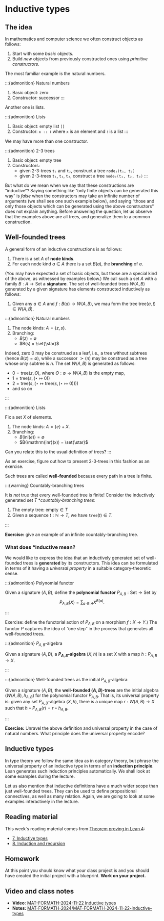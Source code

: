 # Inductive types

## The idea

In mathematics and computer science we often construct objects as follows:

1. Start with some *basic* objects.
2. Build *new* objects from previously constructed ones using *primitive constructors*.

The most familiar example is the natural numbers.

:::{admonition} Natural numbers
1. Basic object: zero
2. Constructor: successor
:::

Another one is lists.

:::{admonition} Lists
1. Basic object: empty list `[]`
2. Constructor: `x :: ℓ` where `x` is an element and `ℓ` is a list 
:::

We may have more than one constructor.

:::{admonition} 2-3 trees

1. Basic object: empty tree
2. Constructors:
    * given 2-3-trees `t₁` and `t₂`, construct a tree `node₂(t₁, t₂)`
    * given 2-3-trees `t₁`, `t₂`, `t₃`, construct a tree `node₃(t₁, t₂, t₃)`
:::

But what do we mean when we say that these constructions are “inductive“? Saying something like “only finite objects can be generated this way” is *false* when the constructors may take an infinite number of arguments (we shall see one such example below), and saying “those and only those objects which can be generated using the above constructors" does not explain anything. Before answering the question, let us observe that the examples above are all trees, and generalize them to a common construction.

## Well-founded trees

A general form of an inductive constructions is as follows:

1. There is a set $A$ of **node kinds**.
2. For each node kind $a \in A$ there is a set $B(a)$, the **branching** of $a$.

(You may have expected a set of basic objects, but those are a special kind of the above, as witnessed by examples below.)
We call such a set $A$ with a family $B : A \to \mathsf{Set}$ a **signature**.
The set of well-founded trees $W(A,B)$ generated by a given signature has elements constructed inductively as follows:

1. Given any $a \in A$ and $f : B(a) \to W(A,B)$, we mau form the tree $\mathsf{tree}(a, t) \in W(A,B)$.

:::{admonition} Natural numbers

1. The node kinds: $A = \{z, s\}$.
2. Branching:
    * $B(z) = \emptyset$
    * $B(s) = \set{\star\}$

Indeed, zero $0$ may be construed as a leaf, i.e., a tree without subtrees (hence $B(z) = \emptyset$), while a successor $\succ(n)$ may be construed as a tree whose only subtree is $n$. The set $W(A,B)$ is generated as follows:

* $0 = \mathsf{tree}(z, O)$, where $O : \emptyset \to W(A,B)$ is the empty map,
* $1 = \mathsf{tree}(s, (\star \mapsto 0))$
* $2 = \mathsf{tree}(s, (\star \mapsto \mathsf{tree}(s, (\star \mapsto 0))))$
* and so on

:::

:::{admonition} Lists

Fix a set $X$ of elements.

1. The node kinds: $A = \{e\} + X$.
2. Branching:
    * $B(\mathrm{inl}(e)) = \emptyset$
    * $B(\mathrm{inr}(x)) = \set{\star\}$

Can you relate this to the usual definition of trees?
:::

As an exercise, figure out how to present 2-3-trees in this fashion as an exercise.

Such trees are called **well-founded** because every path in a tree is finite.

:::{warning} Countably-branching trees

It is *not* true that every well-founded tree is finite! Consider the inductively generated set $T$ **countably-branching trees*:

1. The empty tree: $\mathsf{empty} \in T$
2. Given a sequence $t : \mathbb{N} \to T$, we have $\mathtt{tree}(t) \in T$.

:::

**Exercise:** give an example of an infinite countably-branching tree.


### What does “inductive mean?

We would like to express the idea that an inductively generated set of well-founded trees is **generated** by its constructors. This idea can be formulated in terms of it having a *universal property* in a suitable category-theoretic sense.

:::{admonition} Polynomial functor

Given a signature $(A,B)$, define the **polynomial functor** $P_{A,B} : \mathsf{Set} \to \mathsf{Set}$ by
$$P_{A,B}(X) = \sum_{a \in A} X^{B(a)}.$$

:::

Exercise: define the functorial action of $P_{A,B}$ on a morphism $f : X \to Y$.)
The functor $P$ captures the idea of “one step” in the process that generates all well-founded trees.

:::{admonition} $P_{A,B}$-algebra

Given a signature $(A,B)$, a **$P_{A,B}$-algebra** $(X, h)$ is a set $X$ with a map $h : P_{A,B} \to X$.

:::

:::{admonition} Well-founded trees as the initial $P_{A,B}$-algebra

Given a signature $(A, B)$, the **well-founded $(A,B)$-trees** are the initial algebra $(W(A,B), h_{A,B})$ for the polynomial functor $P_{A,B}$.
That is, its universal property is: given any set $P_{A,B}$-algebra $(X, h)$, there is a unique map $r : W(A,B) \to X$ such that
$h \circ P_{A,B}(r) = r \circ h_{A,B}$.

:::

**Exercise:** Unravel the above definition and universal property in the case of natural numbers. What principle does the universal property encode?


## Inductive types

In type theory we follow the same idea as in category theory, but phrase the universal property of an inductive type in terms of an **induction principle**. Lean generates such induction principles automatically. We shall look at some examples during the lecture.

Let us also mention that inductive definitions have a much wider scope than just well-founded trees. They can be used to define propositional connectives, as well as many relation. Again, we are going to look at some examples interactively in the lecture.

## Reading material

This week's reading material comes from [Theorem proving in Lean 4](https://leanprover.github.io/theorem_proving_in_lean4/title_page.html):

* [7. Inductive types](https://leanprover.github.io/theorem_proving_in_lean4/inductive_types.html)
* [8. Induction and recursion](https://leanprover.github.io/theorem_proving_in_lean4/induction_and_recursion.html)

## Homework

At this point you should know what your class project is and you should have created the initial project with a blueprint.
**Work on your project.**

## Video and class notes

* **Video:** [MAT-FORMATH-2024-11-22 Inductive types](https://youtu.be/L5z6Vu9hXsg?si=Hbqro1o0GR9R5zJU)
* **Notes:** [MAT-FORMATH-2024/MAT-FORMATH-2024-11-22-inductive-types](https://www.andrej.com/zapiski/MAT-FORMATH-2024/MAT-FORMATH-2024-11-22-inductive-types/)